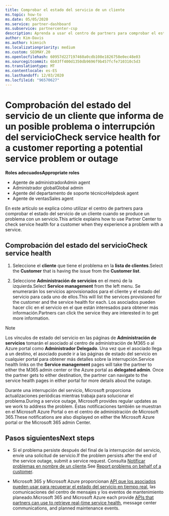 ```yaml
---
title: Comprobar el estado del servicio de un cliente
ms.topic: how-to
ms.date: 05/05/2020
ms.service: partner-dashboard
ms.subservice: partnercenter-csp
description: Aprenda a usar el centro de partners para comprobar el estado del servicio de un cliente cuando se produzca un problema con un servicio.
author: Kim-Davis
ms.author: kimnich
ms.localizationpriority: medium
ms.custom: SEOMAY.20
ms.openlocfilehash: 60957d227197460a0cdb108e1826758e0ec48e03
ms.sourcegitcommit: 6b03ff400d1350db9696f9b457fcfe710310c5d3
ms.translationtype: MT
ms.contentlocale: es-ES
ms.lasthandoff: 12/03/2020
ms.locfileid: "96570627"
---
```

# <a name="check-service-health-for-a-customer-reporting-a-potential-service-problem-or-outage"></a><span data-ttu-id="651f3-103">Comprobación del estado del servicio de un cliente que informa de un posible problema o interrupción del servicio</span><span class="sxs-lookup"><span data-stu-id="651f3-103">Check service health for a customer reporting a potential service problem or outage</span></span>

<span data-ttu-id="651f3-104">**Roles adecuados**</span><span class="sxs-lookup"><span data-stu-id="651f3-104">**Appropriate roles**</span></span>

- <span data-ttu-id="651f3-105">Agente de administrador</span><span class="sxs-lookup"><span data-stu-id="651f3-105">Admin agent</span></span>
- <span data-ttu-id="651f3-106">Administrador global</span><span class="sxs-lookup"><span data-stu-id="651f3-106">Global admin</span></span>
- <span data-ttu-id="651f3-107">Agente del departamento de soporte técnico</span><span class="sxs-lookup"><span data-stu-id="651f3-107">Helpdesk agent</span></span>
- <span data-ttu-id="651f3-108">Agente de ventas</span><span class="sxs-lookup"><span data-stu-id="651f3-108">Sales agent</span></span>

<span data-ttu-id="651f3-109">En este artículo se explica cómo utilizar el centro de partners para comprobar el estado del servicio de un cliente cuando se produce un problema con un servicio.</span><span class="sxs-lookup"><span data-stu-id="651f3-109">This article explains how to use Partner Center to check service health for a customer when they experience a problem with a service.</span></span> 

## <a name="check-service-health"></a><span data-ttu-id="651f3-110">Comprobación del estado del servicio</span><span class="sxs-lookup"><span data-stu-id="651f3-110">Check service health</span></span>

1. <span data-ttu-id="651f3-111">Seleccione el **cliente** que tiene el problema en la **lista de clientes**.</span><span class="sxs-lookup"><span data-stu-id="651f3-111">Select the **Customer** that is having the issue from the **Customer list**.</span></span>

2. <span data-ttu-id="651f3-112">Seleccione **Administración de servicios** en el menú de la izquierda.</span><span class="sxs-lookup"><span data-stu-id="651f3-112">Select **Service management** from the left menu.</span></span> <span data-ttu-id="651f3-113">Se enumerarán los servicios aprovisionados para el cliente y el estado del servicio para cada uno de ellos.</span><span class="sxs-lookup"><span data-stu-id="651f3-113">This will list the services provisioned for the customer and the service health for each.</span></span> <span data-ttu-id="651f3-114">Los asociados pueden hacer clic en el servicio en el que están interesados para obtener más información.</span><span class="sxs-lookup"><span data-stu-id="651f3-114">Partners can click the service they are interested in to get more information.</span></span> 

>[!NOTE] 
> <span data-ttu-id="651f3-115">Los vínculos de estado del servicio en las páginas de **Administración de servicios** tomarán el asociado al centro de administración de M365 o al Azure portal como **Administrador Delegado**. Una vez que el asociado llega a un destino, el asociado puede ir a las páginas de estado del servicio en cualquier portal para obtener más detalles sobre la interrupción.</span><span class="sxs-lookup"><span data-stu-id="651f3-115">Service health links on the **Service management** pages will take the partner to either the M365 admin center or the Azure portal as **delegated admin**. Once the partner gets to either destination, the partner can navigate to the service health pages in either portal for more details about the outage.</span></span>
 
<span data-ttu-id="651f3-116">Durante una interrupción del servicio, Microsoft proporciona actualizaciones periódicas mientras trabaja para solucionar el problema.</span><span class="sxs-lookup"><span data-stu-id="651f3-116">During a service outage, Microsoft provides regular updates as we work to address the problem.</span></span> <span data-ttu-id="651f3-117">Estas notificaciones también se muestran en el Microsoft Azure Portal o en el centro de administración de Microsoft 365.</span><span class="sxs-lookup"><span data-stu-id="651f3-117">These notifications are also displayed on either the Microsoft Azure portal or the Microsoft 365 admin Center.</span></span>

## <a name="next-steps"></a><span data-ttu-id="651f3-118">Pasos siguientes</span><span class="sxs-lookup"><span data-stu-id="651f3-118">Next steps</span></span> 

- <span data-ttu-id="651f3-119">Si el problema persiste después del final de la interrupción del servicio, envíe una solicitud de servicio.</span><span class="sxs-lookup"><span data-stu-id="651f3-119">If the problem persists after the end of the service outage, submit a service request.</span></span> <span data-ttu-id="651f3-120">Consulta [Notificar problemas en nombre de un cliente](report-problems-on-behalf-of-a-customer.md).</span><span class="sxs-lookup"><span data-stu-id="651f3-120">See [Report problems on behalf of a customer](report-problems-on-behalf-of-a-customer.md).</span></span>

- <span data-ttu-id="651f3-121">Microsoft 365 y Microsoft Azure proporcionan [API que los asociados pueden usar para recuperar el estado del servicio en tiempo real](get-automated-service-notifications-with-our-apis.md), las comunicaciones del centro de mensajes y los eventos de mantenimiento planeado.</span><span class="sxs-lookup"><span data-stu-id="651f3-121">Microsoft 365 and Microsoft Azure each provide [APIs that partners can use to retrieve real-time service health](get-automated-service-notifications-with-our-apis.md), message center communications, and planned maintenance events.</span></span>

 

